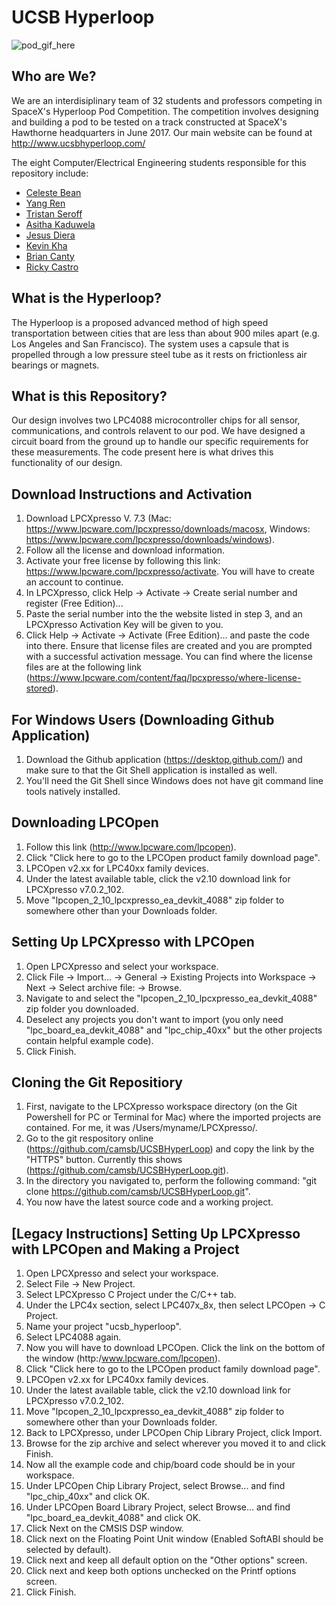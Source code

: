 # UCSB Hyperloop
![pod_gif_here](http://www.ucsbhyperloop.com/assets/ucsbhyperloop-d2207c2e7ad8ddb19f23f307bd09f1a862927b595cb68cd3478cf50093f5d581.gif)

## Who are We?
We are an interdisiplinary team of 32 students and professors competing in SpaceX's Hyperloop Pod Competition. The competition involves designing and building a pod to be tested on a track constructed at SpaceX's Hawthorne headquarters in June 2017. Our main website can be found at http://www.ucsbhyperloop.com/

The eight Computer/Electrical Engineering students responsible for this repository include:
 
- [Celeste Bean](https://github.com/celestebean)  
- [Yang Ren](https://github.com/yangr13)  
- [Tristan Seroff](https://github.com/t-seroff)  
- [Asitha Kaduwela](https://github.com/akaduwela)  
- [Jesus Diera](https://github.com/jdiera)  
- [Kevin Kha](https://github.com/killer225whale)  
- [Brian Canty](https://github.com/ece-god)  
- [Ricky Castro](https://github.com/)  

## What is the Hyperloop?
The Hyperloop is a proposed advanced method of high speed transportation between cities that are less than about 900 miles apart (e.g. Los Angeles and San Francisco). The system uses a capsule that is propelled through a low pressure steel tube as it rests on frictionless air bearings or magnets.

## What is this Repository?
Our design involves two LPC4088 microcontroller chips for all sensor, communications, and controls relavent to our pod. We have designed a circuit board from the ground up to handle our specific requirements for these measurements. The code present here is what drives this functionality of our design.

## Download Instructions and Activation
1. Download LPCXpresso V. 7.3 (Mac: https://www.lpcware.com/lpcxpresso/downloads/macosx, Windows: https://www.lpcware.com/lpcxpresso/downloads/windows).
2. Follow all the license and download information. 
3. Activate your free license by following this link: https://www.lpcware.com/lpcxpresso/activate. You will have to create an account to continue.
4. In LPCXpresso, click Help -> Activate -> Create serial number and register (Free Edition)...
5. Paste the serial number into the the website listed in step 3, and an LPCXpresso Activation Key will be given to you.
6. Click Help -> Activate -> Activate (Free Edition)... and paste the code into there. Ensure that license files are created and you are prompted with a successful activation message. You can find where the license files are at the following link (https://www.lpcware.com/content/faq/lpcxpresso/where-license-stored).

## For Windows Users (Downloading Github Application)
1. Download the Github application (https://desktop.github.com/) and make sure to that the Git Shell application is installed as well.
2. You'll need the Git Shell since Windows does not have git command line tools natively installed.

## Downloading LPCOpen
1. Follow this link (http://www.lpcware.com/lpcopen).
2. Click "Click here to go to the LPCOpen product family download page".
3. LPCOpen v2.xx for LPC40xx family devices.
4. Under the latest available table, click the v2.10 download link for LPCXpresso v7.0.2_102. 
5. Move "lpcopen_2_10_lpcxpresso_ea_devkit_4088" zip folder to somewhere other than your Downloads folder.

## Setting Up LPCXpresso with LPCOpen
1. Open LPCXpresso and select your workspace.
2. Click File -> Import... -> General -> Existing Projects into Workspace -> Next -> Select archive file: -> Browse.
3. Navigate to and select the "lpcopen_2_10_lpcxpresso_ea_devkit_4088" zip folder you downloaded.
4. Deselect any projects you don't want to import (you only need "lpc_board_ea_devkit_4088" and "lpc_chip_40xx" but the other projects contain helpful example code).
5. Click Finish.

## Cloning the Git Repositiory 
1. First, navigate to the LPCXpresso workspace directory (on the Git Powershell for PC or Terminal for Mac) where the imported projects are contained. For me, it was /Users/myname/LPCXpresso/.
2. Go to the git respository online (https://github.com/camsb/UCSBHyperLoop) and copy the link by the "HTTPS" button. Currently this shows (https://github.com/camsb/UCSBHyperLoop.git).
3. In the directory you navigated to, perform the following command: "git clone https://github.com/camsb/UCSBHyperLoop.git".
5. You now have the latest source code and a working project.

## [Legacy Instructions] Setting Up LPCXpresso with LPCOpen and Making a Project
1. Open LPCXpresso and select your workspace. 
2. Select File -> New Project.
3. Select LPCXpresso C Project under the C/C++ tab.
4. Under the LPC4x section, select LPC407x_8x, then select LPCOpen -> C Project.
5. Name your project "ucsb_hyperloop".
6. Select LPC4088 again.
7. Now you will have to download LPCOpen. Click the link on the bottom of the window (http:/www.lpcware.com/lpcopen).
8. Click "Click here to go to the LPCOpen product family download page".
9. LPCOpen v2.xx for LPC40xx family devices.
10. Under the latest available table, click the v2.10 download link for LPCXpresso v7.0.2_102. 
11. Move "lpcopen_2_10_lpcxpresso_ea_devkit_4088" zip folder to somewhere other than your Downloads folder.
12. Back to LPCXpresso, under LPCOpen Chip Library Project, click Import.
13. Browse for the zip archive and select wherever you moved it to and click Finish.
14. Now all the example code and chip/board code should be in your workspace.
15. Under LPCOpen Chip Library Project, select Browse... and find "lpc_chip_40xx" and click OK.
16. Under LPCOpen Board Library Project, select Browse... and find "lpc_board_ea_devkit_4088" and click OK.
17. Click Next on the CMSIS DSP window. 
18. Click next on the Floating Point Unit window (Enabled SoftABI should be selected by default).
19. Click next and keep all default option on the "Other options" screen.
20. Click next and keep both options unchecked on the Printf options screen.
21. Click Finish.
